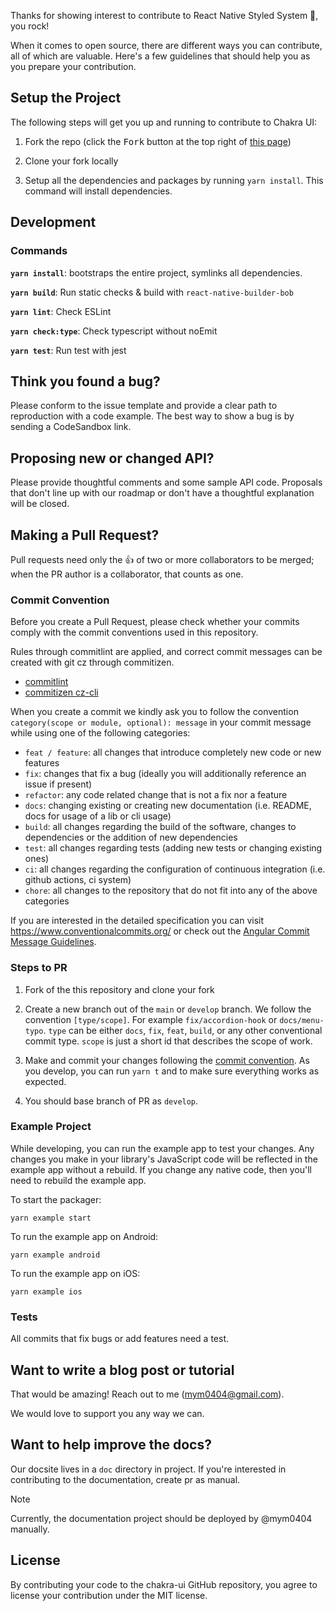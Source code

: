 Thanks for showing interest to contribute to React Native Styled System 💖, you rock!

When it comes to open source, there are different ways you can contribute, all
of which are valuable. Here's a few guidelines that should help you as you
prepare your contribution.

## Setup the Project

The following steps will get you up and running to contribute to Chakra UI:

1. Fork the repo (click the <kbd>Fork</kbd> button at the top right of
   [this page](https://github.com/mj-studio-library/react-native-styled-system))

2. Clone your fork locally

3. Setup all the dependencies and packages by running `yarn install`. This
   command will install dependencies.

## Development

### Commands

**`yarn install`**: bootstraps the entire project, symlinks all dependencies.

**`yarn build`**: Run static checks & build with `react-native-builder-bob`

**`yarn lint`**: Check ESLint

**`yarn check:type`**: Check typescript without noEmit

**`yarn test`**: Run test with jest

## Think you found a bug?

Please conform to the issue template and provide a clear path to reproduction
with a code example. The best way to show a bug is by sending a CodeSandbox
link.

## Proposing new or changed API?

Please provide thoughtful comments and some sample API code. Proposals that
don't line up with our roadmap or don't have a thoughtful explanation will be
closed.

## Making a Pull Request?

Pull requests need only the :+1: of two or more collaborators to be merged; when
the PR author is a collaborator, that counts as one.

### Commit Convention

Before you create a Pull Request, please check whether your commits comply with
the commit conventions used in this repository.

Rules through commitlint are applied, and correct commit messages can be created with git cz through commitizen.

- [commitlint](https://commitlint.js.org/)
- [commitizen cz-cli](https://github.com/commitizen/cz-cli)

When you create a commit we kindly ask you to follow the convention
`category(scope or module, optional): message` in your commit message while using one of
the following categories:

- `feat / feature`: all changes that introduce completely new code or new
  features
- `fix`: changes that fix a bug (ideally you will additionally reference an
  issue if present)
- `refactor`: any code related change that is not a fix nor a feature
- `docs`: changing existing or creating new documentation (i.e. README, docs for
  usage of a lib or cli usage)
- `build`: all changes regarding the build of the software, changes to
  dependencies or the addition of new dependencies
- `test`: all changes regarding tests (adding new tests or changing existing
  ones)
- `ci`: all changes regarding the configuration of continuous integration (i.e.
  github actions, ci system)
- `chore`: all changes to the repository that do not fit into any of the above
  categories

If you are interested in the detailed specification you can visit
https://www.conventionalcommits.org/ or check out the
[Angular Commit Message Guidelines](https://github.com/angular/angular/blob/22b96b9/CONTRIBUTING.md#-commit-message-guidelines).

### Steps to PR

1. Fork of the this repository and clone your fork

2. Create a new branch out of the `main` or `develop` branch. We follow the convention
   `[type/scope]`. For example `fix/accordion-hook` or `docs/menu-typo`. `type`
   can be either `docs`, `fix`, `feat`, `build`, or any other conventional
   commit type. `scope` is just a short id that describes the scope of work.

3. Make and commit your changes following the
   [commit convention](https://github.com/mj-studio-library/react-native-styled-system/blob/main/CONTRIBUTING.md#commit-convention).
   As you develop, you can run `yarn t` and to make sure everything works as expected.

4. You should base branch of PR as `develop`.

### Example Project

While developing, you can run the example app to test your changes.
Any changes you make in your library's JavaScript code will be reflected in the example app without a rebuild.
If you change any native code, then you'll need to rebuild the example app.

To start the packager:
```
yarn example start
```

To run the example app on Android:
```
yarn example android
```

To run the example app on iOS:
```
yarn example ios
```


### Tests

All commits that fix bugs or add features need a test.

## Want to write a blog post or tutorial

That would be amazing! Reach out to me (mym0404@gmail.com).

We would love to support you any way we can.

## Want to help improve the docs?

Our docsite lives in a `doc` directory in project. If you're
interested in contributing to the documentation, create pr as manual.

> [!NOTE]
> Currently, the documentation project should be deployed by @mym0404 manually.

## License

By contributing your code to the chakra-ui GitHub repository, you agree to
license your contribution under the MIT license.
